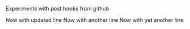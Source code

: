 Experiments with post hooks from github

Now with updated line
Now with another line
Now with yet another line

